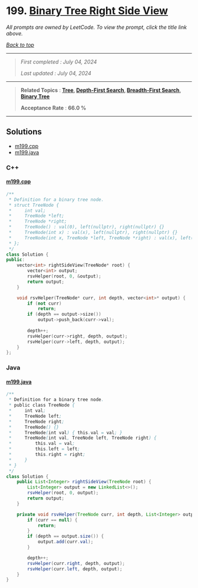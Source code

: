 # 199. [Binary Tree Right Side View](<https://leetcode.com/problems/binary-tree-right-side-view>)

*All prompts are owned by LeetCode. To view the prompt, click the title link above.*

*[Back to top](<../README.md>)*

------

> *First completed : July 04, 2024*
>
> *Last updated : July 04, 2024*

------

> **Related Topics** : **[Tree](<by_topic/Tree.md>), [Depth-First Search](<by_topic/Depth-First Search.md>), [Breadth-First Search](<by_topic/Breadth-First Search.md>), [Binary Tree](<by_topic/Binary Tree.md>)**
>
> **Acceptance Rate** : **66.0 %**

------

## Solutions

- [m199.cpp](<../my-submissions/m199.cpp>)
- [m199.java](<../my-submissions/m199.java>)
### C++
#### [m199.cpp](<../my-submissions/m199.cpp>)
```C++
/**
 * Definition for a binary tree node.
 * struct TreeNode {
 *     int val;
 *     TreeNode *left;
 *     TreeNode *right;
 *     TreeNode() : val(0), left(nullptr), right(nullptr) {}
 *     TreeNode(int x) : val(x), left(nullptr), right(nullptr) {}
 *     TreeNode(int x, TreeNode *left, TreeNode *right) : val(x), left(left), right(right) {}
 * };
 */
class Solution {
public:
    vector<int> rightSideView(TreeNode* root) {
        vector<int> output;
        rsvHelper(root, 0, &output);
        return output;
    }

    void rsvHelper(TreeNode* curr, int depth, vector<int>* output) {
        if (not curr)
            return;
        if (depth == output->size())
            output->push_back(curr->val);
        
        depth++;
        rsvHelper(curr->right, depth, output);
        rsvHelper(curr->left, depth, output);
    }
};
```

### Java
#### [m199.java](<../my-submissions/m199.java>)
```Java
/**
 * Definition for a binary tree node.
 * public class TreeNode {
 *     int val;
 *     TreeNode left;
 *     TreeNode right;
 *     TreeNode() {}
 *     TreeNode(int val) { this.val = val; }
 *     TreeNode(int val, TreeNode left, TreeNode right) {
 *         this.val = val;
 *         this.left = left;
 *         this.right = right;
 *     }
 * }
 */
class Solution {
    public List<Integer> rightSideView(TreeNode root) {
        List<Integer> output = new LinkedList<>();
        rsvHelper(root, 0, output);
        return output;
    }

    private void rsvHelper(TreeNode curr, int depth, List<Integer> output) {
        if (curr == null) {
            return;
        }
        if (depth == output.size()) {
            output.add(curr.val);
        }

        depth++;
        rsvHelper(curr.right, depth, output);
        rsvHelper(curr.left, depth, output);
    }
}
```

